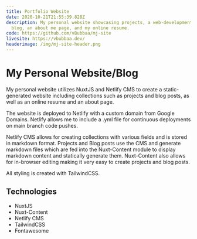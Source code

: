 ```yaml
---
title: Portfolio Website
date: 2020-10-21T21:55:39.828Z
description: My personal website showcasing projects, a web-development related
  blog, an about me page, and my online resume.
code: https://github.com/vBubbaa/mj-site
livesite: https://vbubbaa.dev/
headerimage: /img/mj-site-header.png
---
```


# My Personal Website/Blog

My personal website utilizes NuxtJS and Netlify CMS to create a static-generated website including collections such as projects and blog posts, as well as an online resume and an about page.

The website is deployed to Netlify with a custom domain from Google Domains. Netlify allows me to include a .yml file for continuous deployments on main branch code pushes.

Netlify CMS allows for creating collections with various fields and is stored in markdown format. Projects and Blog posts use the CMS and generate markdown files which are fed into the Nuxt-Content module to display markdown content and statically generate them. Nuxt-Content also allows for in-browser editing making it very easy to create projects and blog posts.

All styling is created with TailwindCSS.

## Technologies

- NuxtJS
- Nuxt-Content
- Netlify CMS
- TailwindCSS
- Fontawesome
